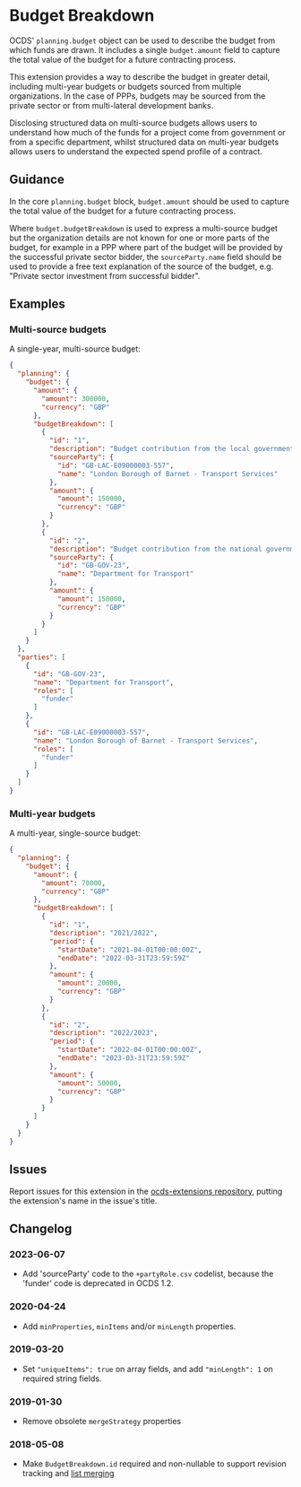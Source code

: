 # Budget Breakdown

OCDS' `planning.budget` object can be used to describe the budget from which funds are drawn. It includes a single `budget.amount` field to capture the total value of the budget for a future contracting process.

This extension provides a way to describe the budget in greater detail, including multi-year budgets or budgets sourced from multiple organizations. In the case of PPPs, budgets may be sourced from the private sector or from multi-lateral development banks.

Disclosing structured data on multi-source budgets allows users to understand how much of the funds for a project come from government or from a specific department, whilst structured data on multi-year budgets allows users to understand the expected spend profile of a contract.

## Guidance

In the core `planning.budget` block, `budget.amount` should be used to capture the total value of the budget for a future contracting process.

Where `budget.budgetBreakdown` is used to express a multi-source budget but the organization details are not known for one or more parts of the budget, for example in a PPP where part of the budget will be provided by the successful private sector bidder, the `sourceParty.name` field should be used to provide a free text explanation of the source of the budget, e.g. "Private sector investment from successful bidder".

## Examples

### Multi-source budgets

A single-year, multi-source budget:

```json
{
  "planning": {
    "budget": {
      "amount": {
        "amount": 300000,
        "currency": "GBP"
      },
      "budgetBreakdown": [
        {
          "id": "1",
          "description": "Budget contribution from the local government",
          "sourceParty": {
            "id": "GB-LAC-E09000003-557",
            "name": "London Borough of Barnet - Transport Services"
          },
          "amount": {
            "amount": 150000,
            "currency": "GBP"
          }
        },
        {
          "id": "2",
          "description": "Budget contribution from the national government",
          "sourceParty": {
            "id": "GB-GOV-23",
            "name": "Department for Transport"
          },
          "amount": {
            "amount": 150000,
            "currency": "GBP"
          }
        }
      ]
    }
  },
  "parties": [
    {
      "id": "GB-GOV-23",
      "name": "Department for Transport",
      "roles": [
        "funder"
      ]
    },
    {
      "id": "GB-LAC-E09000003-557",
      "name": "London Borough of Barnet - Transport Services",
      "roles": [
        "funder"
      ]
    }
  ]
}
```

### Multi-year budgets

A multi-year, single-source budget:

```json
{
  "planning": {
    "budget": {
      "amount": {
        "amount": 70000,
        "currency": "GBP"
      },
      "budgetBreakdown": [
        {
          "id": "1",
          "description": "2021/2022",
          "period": {
            "startDate": "2021-04-01T00:00:00Z",
            "endDate": "2022-03-31T23:59:59Z"
          },
          "amount": {
            "amount": 20000,
            "currency": "GBP"
          }
        },
        {
          "id": "2",
          "description": "2022/2023",
          "period": {
            "startDate": "2022-04-01T00:00:00Z",
            "endDate": "2023-03-31T23:59:59Z"
          },
          "amount": {
            "amount": 50000,
            "currency": "GBP"
          }
        }
      ]
    }
  }
}
```

## Issues

Report issues for this extension in the [ocds-extensions repository](https://github.com/open-contracting/ocds-extensions/issues), putting the extension's name in the issue's title.

## Changelog

### 2023-06-07

* Add 'sourceParty' code to the `+partyRole.csv` codelist, because the 'funder' code is deprecated in OCDS 1.2.

### 2020-04-24

* Add `minProperties`, `minItems` and/or `minLength` properties.

### 2019-03-20

* Set `"uniqueItems": true` on array fields, and add `"minLength": 1` on required string fields.

### 2019-01-30

* Remove obsolete `mergeStrategy` properties

### 2018-05-08

* Make `BudgetBreakdown.id` required and non-nullable to support revision tracking and [list merging](https://standard.open-contracting.org/latest/en/schema/merging/#array-values)

